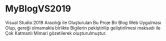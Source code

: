 # MyBlogVS2019
Visual Studio 2019 Aracılığı ile Oluşturulan 
Bu Proje Bir Blog Web Uygulması Olup, gereği olmamakla birlikte
Bigilerin pekiştirilip geliştirilmesi maksadı ile Çok Katmanlı Mimari gözetilerek oluşturulmuştur.
